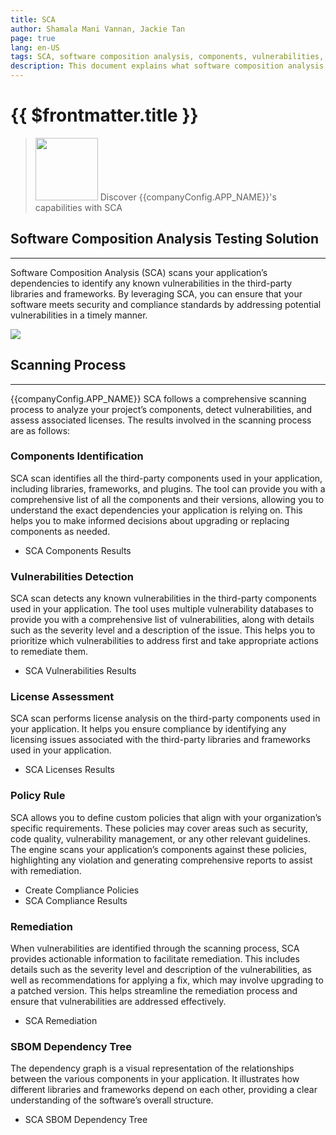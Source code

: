 ```yaml
---
title: SCA
author: Shamala Mani Vannan, Jackie Tan
page: true
lang: en-US
tags: SCA, software composition analysis, components, vulnerabilities, compliance
description: This document explains what software composition analysis is
---
```


<script setup>
import { companyConfig } from '../../../config/companyConfig.js'
</script>

<ClientOnly>

# {{ $frontmatter.title }}

> <img src="/images/SCA/SCA-logo.png" width=100 /> Discover {{companyConfig.APP_NAME}}'s capabilities with SCA

## Software Composition Analysis Testing Solution

<hr class="thick" />

Software Composition Analysis (SCA) scans your application’s dependencies to identify any known vulnerabilities in the third-party libraries and frameworks. By leveraging SCA, you can ensure that your software meets security and compliance standards by addressing potential vulnerabilities in a timely manner.

<img src="/images/SCA/SCA-1.png" />

## Scanning Process

<hr class="thick" />

{{companyConfig.APP_NAME}} SCA follows a comprehensive scanning process to analyze your project’s components, detect vulnerabilities, and assess associated licenses. The results involved in the scanning process are as follows:

### Components Identification

SCA scan identifies all the third-party components used in your application, including libraries, frameworks, and plugins. The tool can provide you with a comprehensive list of all the components and their versions, allowing you to understand the exact dependencies your application is relying on. This helps you to make informed decisions about upgrading or replacing components as needed.

- SCA Components Results

### Vulnerabilities Detection

SCA scan detects any known vulnerabilities in the third-party components used in your application. The tool uses multiple vulnerability databases to provide you with a comprehensive list of vulnerabilities, along with details such as the severity level and a description of the issue. This helps you to prioritize which vulnerabilities to address first and take appropriate actions to remediate them.

- SCA Vulnerabilities Results

### License Assessment

SCA scan performs license analysis on the third-party components used in your application. It helps you ensure compliance by identifying any licensing issues associated with the third-party libraries and frameworks used in your application.

- SCA Licenses Results

### Policy Rule

SCA allows you to define custom policies that align with your organization’s specific requirements. These policies may cover areas such as security, code quality, vulnerability management, or any other relevant guidelines. The engine scans your application’s components against these policies, highlighting any violation and generating comprehensive reports to assist with remediation.

- Create Compliance Policies
- SCA Compliance Results

### Remediation

When vulnerabilities are identified through the scanning process, SCA provides actionable information to facilitate remediation. This includes details such as the severity level and description of the vulnerabilities, as well as recommendations for applying a fix, which may involve upgrading to a patched version. This helps streamline the remediation process and ensure that vulnerabilities are addressed effectively.

- SCA Remediation

### SBOM Dependency Tree

The dependency graph is a visual representation of the relationships between the various components in your application. It illustrates how different libraries and frameworks depend on each other, providing a clear understanding of the software’s overall structure.

- SCA SBOM Dependency Tree

</ClientOnly>
